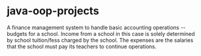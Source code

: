 # java-oop-projects 
A finance management system to handle basic accounting operations -- budgets for a school. Income from a school in this case is solely determined by school tuition/fess charged by the school. The expenses are the salaries that the school must pay its teachers to continue operations.
